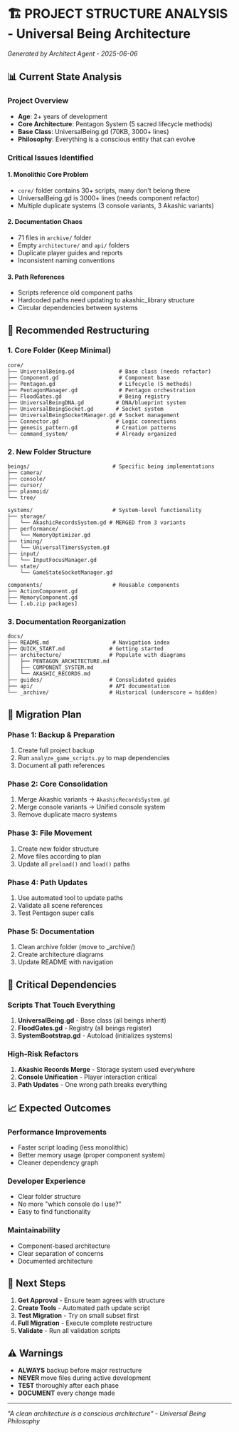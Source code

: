 # 🏗️ PROJECT STRUCTURE ANALYSIS - Universal Being Architecture

*Generated by Architect Agent - 2025-06-06*

## 📊 Current State Analysis

### Project Overview
- **Age**: 2+ years of development
- **Core Architecture**: Pentagon System (5 sacred lifecycle methods)
- **Base Class**: UniversalBeing.gd (70KB, 3000+ lines)
- **Philosophy**: Everything is a conscious entity that can evolve

### Critical Issues Identified

#### 1. **Monolithic Core Problem**
- `core/` folder contains 30+ scripts, many don't belong there
- UniversalBeing.gd is 3000+ lines (needs component refactor)
- Multiple duplicate systems (3 console variants, 3 Akashic variants)

#### 2. **Documentation Chaos**
- 71 files in `archive/` folder
- Empty `architecture/` and `api/` folders
- Duplicate player guides and reports
- Inconsistent naming conventions

#### 3. **Path References**
- Scripts reference old component paths
- Hardcoded paths need updating to akashic_library structure
- Circular dependencies between systems

## 🎯 Recommended Restructuring

### 1. Core Folder (Keep Minimal)
```
core/
├── UniversalBeing.gd              # Base class (needs refactor)
├── Component.gd                   # Component base
├── Pentagon.gd                    # Lifecycle (5 methods)
├── PentagonManager.gd             # Pentagon orchestration
├── FloodGates.gd                  # Being registry
├── UniversalBeingDNA.gd          # DNA/blueprint system
├── UniversalBeingSocket.gd       # Socket system
├── UniversalBeingSocketManager.gd # Socket management
├── Connector.gd                  # Logic connections
├── genesis_pattern.gd            # Creation patterns
└── command_system/               # Already organized
```

### 2. New Folder Structure
```
beings/                          # Specific being implementations
├── camera/
├── console/
├── cursor/
├── plasmoid/
└── tree/

systems/                         # System-level functionality
├── storage/
│   └── AkashicRecordsSystem.gd # MERGED from 3 variants
├── performance/
│   └── MemoryOptimizer.gd
├── timing/
│   └── UniversalTimersSystem.gd
├── input/
│   └── InputFocusManager.gd
└── state/
    └── GameStateSocketManager.gd

components/                      # Reusable components
├── ActionComponent.gd
├── MemoryComponent.gd
└── [.ub.zip packages]
```

### 3. Documentation Reorganization
```
docs/
├── README.md                    # Navigation index
├── QUICK_START.md              # Getting started
├── architecture/               # Populate with diagrams
│   ├── PENTAGON_ARCHITECTURE.md
│   ├── COMPONENT_SYSTEM.md
│   └── AKASHIC_RECORDS.md
├── guides/                     # Consolidated guides
├── api/                        # API documentation
└── _archive/                   # Historical (underscore = hidden)
```

## 🔧 Migration Plan

### Phase 1: Backup & Preparation
1. Create full project backup
2. Run `analyze_game_scripts.py` to map dependencies
3. Document all path references

### Phase 2: Core Consolidation
1. Merge Akashic variants → `AkashicRecordsSystem.gd`
2. Merge console variants → Unified console system
3. Remove duplicate macro systems

### Phase 3: File Movement
1. Create new folder structure
2. Move files according to plan
3. Update all `preload()` and `load()` paths

### Phase 4: Path Updates
1. Use automated tool to update paths
2. Validate all scene references
3. Test Pentagon super calls

### Phase 5: Documentation
1. Clean archive folder (move to _archive/)
2. Create architecture diagrams
3. Update README with navigation

## 🚨 Critical Dependencies

### Scripts That Touch Everything
1. **UniversalBeing.gd** - Base class (all beings inherit)
2. **FloodGates.gd** - Registry (all beings register)
3. **SystemBootstrap.gd** - Autoload (initializes systems)

### High-Risk Refactors
1. **Akashic Records Merge** - Storage system used everywhere
2. **Console Unification** - Player interaction critical
3. **Path Updates** - One wrong path breaks everything

## 📈 Expected Outcomes

### Performance Improvements
- Faster script loading (less monolithic)
- Better memory usage (proper component system)
- Cleaner dependency graph

### Developer Experience
- Clear folder structure
- No more "which console do I use?"
- Easy to find functionality

### Maintainability
- Component-based architecture
- Clear separation of concerns
- Documented architecture

## 🔄 Next Steps

1. **Get Approval** - Ensure team agrees with structure
2. **Create Tools** - Automated path update script
3. **Test Migration** - Try on small subset first
4. **Full Migration** - Execute complete restructure
5. **Validate** - Run all validation scripts

## ⚠️ Warnings

- **ALWAYS** backup before major restructure
- **NEVER** move files during active development
- **TEST** thoroughly after each phase
- **DOCUMENT** every change made

---

*"A clean architecture is a conscious architecture" - Universal Being Philosophy*